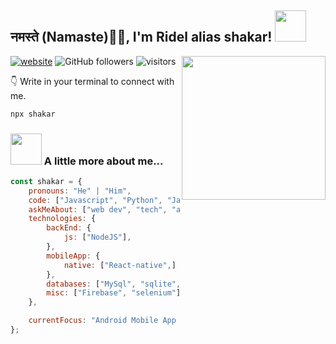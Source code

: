 <h2>नमस्ते (Namaste)🙏🏻, I'm Ridel alias shakar! <img src="https://media.giphy.com/media/12oufCB0MyZ1Go/giphy.gif" width="50"></h2>
<img align='right' src="https://media.giphy.com/media/M9gbBd9nbDrOTu1Mqx/giphy.gif" width="230">


[![website](https://img.shields.io/badge/Website-46a2f1.svg?&style=flat-square&logo=Google-Chrome&logoColor=white&link=https://anmolsingh.me/)](https://shakarr.github.io)
![GitHub followers](https://img.shields.io/github/followers/shakarr?style=social)
![visitors](https://visitor-badge.laobi.icu/badge?page_id=shakarr.scanner)


👇 Write in your terminal to connect with me.

```bash
npx shakar
```

### <img src="https://media.giphy.com/media/VgCDAzcKvsR6OM0uWg/giphy.gif" width="50"> A little more about me...  

```javascript
const shakar = {
    pronouns: "He" | "Him",
    code: ["Javascript", "Python", "Java", "TS"],
    askMeAbout: ["web dev", "tech", "app dev"],
    technologies: {
        backEnd: {
            js: ["NodeJS"],
        },
        mobileApp: {
            native: ["React-native",]
        },
        databases: ["MySql", "sqlite", "MongoDB"],
        misc: ["Firebase", "selenium"]
    },

    currentFocus: "Android Mobile App Development", "Web Site Development",
};
```
